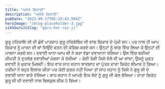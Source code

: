 ```yaml
---
title: "ਅਨੋਖੇ ਸ਼ਿਕਾਰੀ"
description: "ਅਨੋਖੇ ਸ਼ਿਕਾਰੀ"
pubDate: "2023-09-17T05:24:43.994Z"
heroImage: "/blog-placeholder-3.jpg"
sikhGuruJiSlug: "guru-har-rai-ji"
---
```


ਗੁਰੂ ਹਰਿਰਾਇ ਜੀ ਵੀ ਛੇਵੇਂ ਪਾਤਸ਼ਾਹ ਗੁਰੂ ਹਰਿਗੋਬਿੰਦ ਜੀ ਵਾਂਗ ਸ਼ਿਕਾਰ ਦੇ ਪੇ੍ਮੀ ਸਨ। ਪਰ ਨਾਲ ਹੀ ਆਪ ਸ਼ਿਕਾਰ ਨੂੰ ਮਾਰਨ ਦੀ ਥਾਂ ਜਿਉਂਦੇ ਫੜਨ ਦੀ ਕੋਸ਼ਿਸ਼ ਕਰਦੇ ਸਨ। ਉਨ੍ਹਾਂ ਨੂੰ ਬਾਗ ਵਿੱਚ ਲਿਆ ਕੇ ਉਨ੍ਹਾਂ ਦੀ ਪਾਲਨਾ ਕਰਦੇ ਸਨ।
ਦਵਾਈ ਖਾਨਾ
ਆਪ ਜੀ ਨੇ ਬੜਾ ਵੱਡਾ ਦਵਾਖ਼ਾਨਾ ਖੋਲਿਆ। ਉਸ ਵਿੱਚ ਬੜੀਆਂ ਕੀਮਤੀ ਤੇ ਦੁਰਲੱਭ ਦਵਾਈਆਂ ਮੰਗਵਾ ਕੇ ਰੱਖੀਆਂ । ਕੋਈ ਰੋਗੀ ਕਿਸੇ ਵੇਲੇ ਵੀ ਆ ਜਾਂਦਾ, ਉਸਨੂੰ ਮੁਫਤ ਦਵਾਈ ਤੇ ਖੁਰਾਕ ਮਿਲਦੀ। ਇਕ ਵਾਰ ਸਾਹ ਜਹਾਨ ਬਾਦਸ਼ਾਹ ਦਾ ਪੁੱਤਰ ਦਾਰਾ ਸ਼ਿਕੋਹ ਬੀਮਾਰ ਹੋ ਗਿਆ। ਹਕੀਮਾਂ ਨੇ ਬਹੁਤ ਇਲਾਜ਼ ਕੀਤਾ ਪਰ ਕੋਈ ਫ਼ਰਕ ਨਹੀਂ ਪਿਆ ਤਾਂ ਸਾਹ ਜਹਾਨ ਨੂੰ ਕਿਸੇ ਨੇ ਗੁਰੂ ਜੀ ਦੇ ਦਵਾਈ ਖਾਨਾ ਬਾਰੇ ਦੱਸਿਆ। ਸਾਹ ਜਹਾਨ ਨੇ ਆਪਣੇ ਇਕ ਬੰਦੇ ਨੂੰ ਗੁਰੂ ਜੀ ਕੋਲ ਭੇਜਿਆ। ਦਾਰਾ ਸ਼ਿਕੋਹ ਗੁਰੂ ਜੀ ਦੀ ਦਵਾਈ ਨਾਲ ਬਿਲਕੁਲ ਠੀਕ ਹੋ ਗਿਆ।
